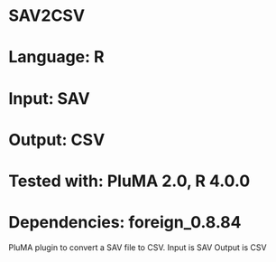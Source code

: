 # SAV2CSV
# Language: R
# Input: SAV
# Output: CSV
# Tested with: PluMA 2.0, R 4.0.0
# Dependencies: foreign_0.8.84

PluMA plugin to convert a SAV file to CSV.
Input is SAV
Output is CSV
